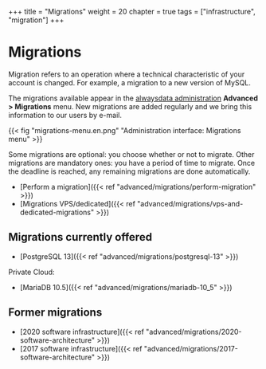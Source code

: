 +++
title = "Migrations"
weight = 20
chapter = true
tags = ["infrastructure", "migration"]
+++

# Migrations

Migration refers to an operation where a technical characteristic of your account is changed. For example, a migration to a new version of MySQL.

The migrations available appear in the [alwaysdata administration](https://admin.alwaysdata.com) **Advanced > Migrations** menu. New migrations are added regularly and we bring this information to our users by e-mail.

{{< fig "migrations-menu.en.png" "Administration interface: Migrations menu" >}}

Some migrations are optional: you choose whether or not to migrate. Other migrations are mandatory ones: you have a period of time to migrate. Once the deadline is reached, any remaining migrations are done automatically.

- [Perform a migration]({{< ref "advanced/migrations/perform-migration" >}})
- [Migrations VPS/dedicated]({{< ref "advanced/migrations/vps-and-dedicated-migrations" >}})

## Migrations currently offered

- [PostgreSQL 13]({{< ref "advanced/migrations/postgresql-13" >}})

Private Cloud:

- [MariaDB 10.5]({{< ref "advanced/migrations/mariadb-10_5" >}})

## Former migrations

* [2020 software infrastructure]({{< ref "advanced/migrations/2020-software-architecture" >}})
* [2017 software infrastructure]({{< ref "advanced/migrations/2017-software-architecture" >}})

